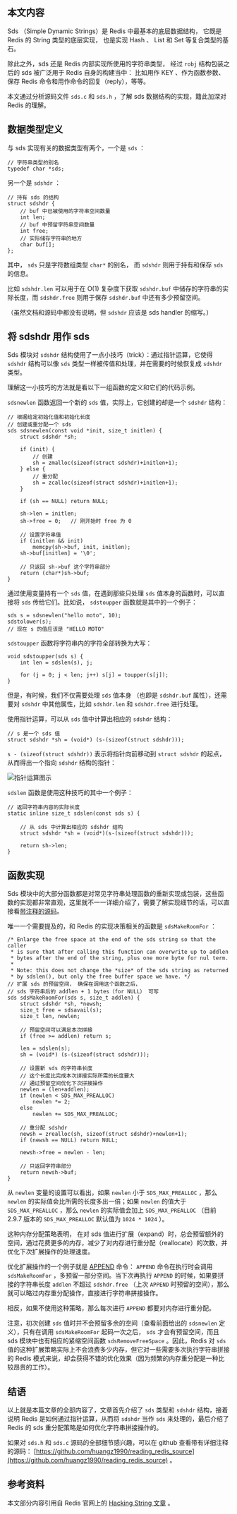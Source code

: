 本文内容
-------------

Sds （Simple Dynamic Strings）是 Redis 中最基本的底层数据结构，
它既是 Redis 的 String 类型的底层实现，
也是实现 Hash 、 List 和 Set 等复合类型的基石。

除此之外，sds 还是 Redis 内部实现所使用的字符串类型，
经过 ``robj`` 结构包装之后的 sds 被广泛用于 Redis 自身的构建当中：
比如用作 KEY 、作为函数参数、保存 Redis 命令和用作命令的回复（reply），等等。

本文通过分析源码文件 ``sds.c`` 和 ``sds.h`` ，了解 sds 数据结构的实现，籍此加深对 Redis 的理解。


数据类型定义
---------------

与 sds 实现有关的数据类型有两个，一个是 ``sds`` ：

    // 字符串类型的别名
    typedef char *sds;  

另一个是 ``sdshdr`` ：

    // 持有 sds 的结构
    struct sdshdr {     
        // buf 中已被使用的字符串空间数量
        int len;        
        // buf 中预留字符串空间数量
        int free;       
        // 实际储存字符串的地方
        char buf[];
    };

其中， ``sds`` 只是字符数组类型 ``char*`` 的别名，
而 ``sdshdr`` 则用于持有和保存 ``sds`` 的信息。

比如 ``sdshdr.len`` 可以用于在 O(1) 复杂度下获取 ``sdshdr.buf`` 中储存的字符串的实际长度，而 ``sdshdr.free`` 则用于保存 ``sdshdr.buf`` 中还有多少预留空间。

（虽然文档和源码中都没有说明，但 ``sdshdr`` 应该是 sds handler 的缩写。）


将 sdshdr 用作 sds
------------------------------

Sds 模块对 ``sdshdr`` 结构使用了一点小技巧（trick）：通过指针运算，它使得 ``sdshdr`` 结构可以像 ``sds`` 类型一样被传值和处理，并在需要的时候恢复成 ``sdshdr`` 类型。

理解这一小技巧的方法就是看以下一组函数的定义和它们的代码示例。

``sdsnewlen`` 函数返回一个新的 ``sds`` 值，实际上，它创建的却是一个 ``sdshdr`` 结构：

    // 根据给定初始化值和初始化长度
    // 创建或重分配一个 sds
    sds sdsnewlen(const void *init, size_t initlen) {
        struct sdshdr *sh;

        if (init) {
            // 创建
            sh = zmalloc(sizeof(struct sdshdr)+initlen+1);  
        } else {
            // 重分配
            sh = zcalloc(sizeof(struct sdshdr)+initlen+1);  
        }

        if (sh == NULL) return NULL;

        sh->len = initlen;
        sh->free = 0;   // 刚开始时 free 为 0

        // 设置字符串值
        if (initlen && init)
            memcpy(sh->buf, init, initlen); 
        sh->buf[initlen] = '\0';

        // 只返回 sh->buf 这个字符串部分
        return (char*)sh->buf;  
    }

通过使用变量持有一个 ``sds`` 值，在遇到那些只处理 ``sds`` 值本身的函数时，可以直接将 ``sds`` 传给它们。比如说， ``sdstoupper`` 函数就是其中的一个例子：

    sds s = sdsnewlen("hello moto", 10);
    sdstolower(s);
    // 现在 s 的值应该是 "HELLO MOTO"

``sdstoupper`` 函数将字符串内的字符全部转换为大写：

    void sdstoupper(sds s) {
        int len = sdslen(s), j;

        for (j = 0; j < len; j++) s[j] = toupper(s[j]);
    }

但是，有时候，我们不仅需要处理 ``sds`` 值本身 （也即是 ``sdshdr.buf`` 属性），还需要对 ``sdshdr`` 中其他属性，比如 ``sdshdr.len`` 和 ``sdshdr.free`` 进行处理。

使用指针运算，可以从 ``sds`` 值中计算出相应的 ``sdshdr`` 结构：

    // s 是一个 sds 值
    struct sdshdr *sh = (void*) (s-(sizeof(struct sdshdr)));

``s - (sizeof(struct sdshdr))`` 表示将指针向前移动到 ``struct sdshdr`` 的起点，从而得出一个指向 ``sdshdr`` 结构的指针：

![指针运算图示](https://raw.github.com/redisbook/book/master/image/redis_sdshdr.png)

``sdslen`` 函数是使用这种技巧的其中一个例子：

    // 返回字符串内容的实际长度
    static inline size_t sdslen(const sds s) {

        // 从 sds 中计算出相应的 sdshdr 结构
        struct sdshdr *sh = (void*)(s-(sizeof(struct sdshdr)));

        return sh->len;
    }


函数实现
-----------

Sds 模块中的大部分函数都是对常见字符串处理函数的重新实现或包装，这些函数的实现都非常直观，这里就不一一详细介绍了，需要了解实现细节的话，可以直接看[带注释的源码](https://github.com/huangz1990/reading_redis_source)。

唯一一个需要提及的，和 Redis 的实现决策相关的函数是 ``sdsMakeRoomFor`` ：

    /* Enlarge the free space at the end of the sds string so that the caller
     * is sure that after calling this function can overwrite up to addlen
     * bytes after the end of the string, plus one more byte for nul term.
     * 
     * Note: this does not change the *size* of the sds string as returned
     * by sdslen(), but only the free buffer space we have. */
    // 扩展 sds 的预留空间， 确保在调用这个函数之后，
    // sds 字符串后的 addlen + 1 bytes（for NULL） 可写
    sds sdsMakeRoomFor(sds s, size_t addlen) {
        struct sdshdr *sh, *newsh;
        size_t free = sdsavail(s);
        size_t len, newlen;

        // 预留空间可以满足本次拼接
        if (free >= addlen) return s;

        len = sdslen(s);
        sh = (void*) (s-(sizeof(struct sdshdr)));

        // 设置新 sds 的字符串长度
        // 这个长度比完成本次拼接实际所需的长度要大
        // 通过预留空间优化下次拼接操作
        newlen = (len+addlen);
        if (newlen < SDS_MAX_PREALLOC)
            newlen *= 2;
        else
            newlen += SDS_MAX_PREALLOC;

        // 重分配 sdshdr
        newsh = zrealloc(sh, sizeof(struct sdshdr)+newlen+1);
        if (newsh == NULL) return NULL;

        newsh->free = newlen - len;

        // 只返回字符串部分
        return newsh->buf;
    }

从 ``newlen`` 变量的设置可以看出，如果 ``newlen`` 小于 ``SDS_MAX_PREALLOC`` ，那么 ``newlen`` 的实际值会比所需的长度多出一倍；如果 ``newlen`` 的值大于 ``SDS_MAX_PREALLOC`` ，那么 ``newlen`` 的实际值会加上 ``SDS_MAX_PREALLOC`` （目前 2.9.7 版本的 ``SDS_MAX_PREALLOC`` 默认值为 ``1024 * 1024`` ）。

这种内存分配策略表明， 在对 sds 值进行扩展（expand）时，总会预留额外的空间，通过花费更多的内存，减少了对内存进行重分配（reallocate）的次数，并优化下次扩展操作的处理速度。

优化扩展操作的一个例子就是 [APPEND](http://redis.readthedocs.org/en/latest/string/append.html) 命令： ``APPEND`` 命令在执行时会调用 ``sdsMakeRoomFor`` ，多预留一部分空间。当下次再执行 ``APPEND`` 的时候，如果要拼接的字符串长度 ``addlen`` 不超过 ``sdshdr.free`` （上次 ``APPEND`` 时预留的空间），那么就可以略过内存重分配操作，直接进行字符串拼接操作。

相反，如果不使用这种策略，那么每次进行 ``APPEND`` 都要对内存进行重分配。

注意，初次创建 ``sds`` 值时并不会预留多余的空间（查看前面给出的 ``sdsnewlen`` 定义），只有在调用 ``sdsMakeRoomFor`` 起码一次之后， ``sds`` 才会有预留空间，而且 sds 模块中也有相应的紧缩空间函数 ``sdsRemoveFreeSpace`` 。因此，Redis 对 ``sds`` 值的这种扩展策略实际上不会浪费多少内存，但它对一些需要多次执行字符串拼接的 Redis 模式来说，却会获得不错的优化效果（因为频繁的内存重分配是一种比较昂贵的工作）。


结语
------

以上就是本篇文章的全部内容了，文章首先介绍了 ``sds`` 类型和 ``sdshdr`` 结构，接着说明 Redis 是如何通过指针运算，从而将 ``sdshdr`` 当作 ``sds`` 来处理的，最后介绍了 Redis 的 sds 重分配策略是如何优化字符串拼接操作的。

如果对 ``sds.h`` 和 ``sds.c`` 源码的全部细节感兴趣，可以在 github 查看带有详细注释的源码： [https://github.com/huangz1990/reading_redis_source](https://github.com/huangz1990/reading_redis_source) 。


参考资料
---------------

本文部分内容引用自 Redis 官网上的 [Hacking String 文章](http://redis.io/topics/internals-sds) 。
